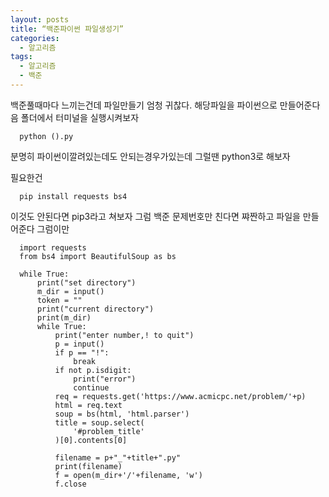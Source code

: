 ```yaml
---
layout: posts
title: “백준파이썬 파일생성기”
categories:
  - 알고리즘
tags:
  - 알고리즘
  - 백준
---
```


백준풀때마다 느끼는건데 파일만들기 엄청 귀찮다.
해당파일을 파이썬으로 만들어준다음 폴더에서 터미널을 실행시켜보자

```
  python ().py
```
분명히 파이썬이깔려있는데도 안되는경우가있는데
그럴땐 python3로 해보자

필요한건 

```
  pip install requests bs4
```
이것도 안된다면 pip3라고 쳐보자
그럼 백준 문제번호만 친다면 쨔짠하고 파일을 만들어준다 
그럼이만

```
  import requests
  from bs4 import BeautifulSoup as bs

  while True:
      print("set directory")
      m_dir = input()
      token = ""
      print("current directory")
      print(m_dir)
      while True:
          print("enter number,! to quit")
          p = input()
          if p == "!":
              break
          if not p.isdigit:
              print("error")
              continue
          req = requests.get('https://www.acmicpc.net/problem/'+p)
          html = req.text
          soup = bs(html, 'html.parser')
          title = soup.select(
              '#problem_title'
          )[0].contents[0]

          filename = p+"_"+title+".py"
          print(filename)
          f = open(m_dir+'/'+filename, 'w')
          f.close
```
